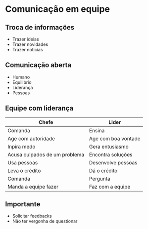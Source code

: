 # Comunicação em equipe
## Troca de informações
- Trazer ideias
- Trazer novidades
- Trazer noticias

## Comunicação aberta
- Humano
- Equilibrio
- Liderança
- Pessoas

## Equipe com liderança
Chefe       | Lider
------------|------
 Comanda    | Ensina
 Age com autoridade | Age com boa vontade
 Inpira medo        | Gera entusiasmo
 Acusa culpados de um problema | Encontra soluções
 Usa pessoas  | Desenvolve pessoas
 Leva o crédito | Dá o crédito
Comanda  | Pergunta
Manda a equipe fazer | Faz com a equipe

## Importante
- Solicitar feedbacks
- Não ter vergonha de questionar


